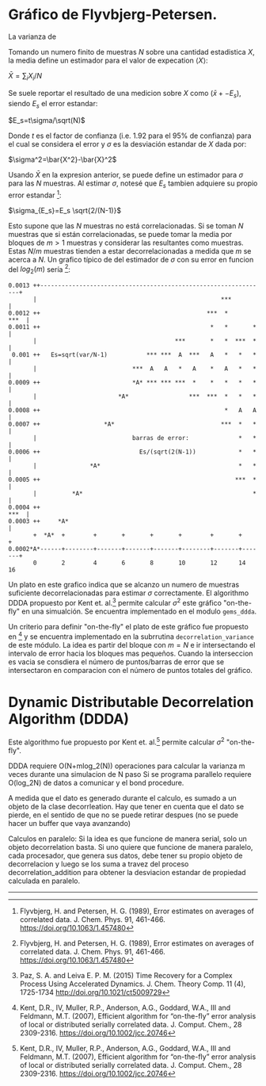 # Gráfico de Flyvbjerg-Petersen.

La varianza de 

Tomando un numero finito de muestras $N$ sobre una cantidad estadistica $X$, la
media define un estimador para el valor de expecation $\langle X \rangle$:

$\bar{X}=\sum_i X_i/N$
 
Se suele reportar el resultado de una medicion sobre $X$ como $(\bar{x} +-
E_s)$, siendo $E_s$ el error estandar:

$E_s=t\sigma/\sqrt(N)$
 
Donde $t$ es el factor de confianza (i.e. 1.92 para el 95% de confianza)
para el cual se considera el error y $\sigma$ es la desviación estandar de $X$
dada por:

$\sigma^2=\bar{X^2}-\bar{X}^2$

Usando $\bar{X}$ en la expresion anterior, se puede define un estimador para
$\sigma$ para las $N$ muestras. Al estimar $\sigma$, notesé que $E_s$ tambien
adquiere su propio error estandar [^1]:

$\sigma_{E_s}=E_s \sqrt{2/(N-1)}$

Esto supone que las $N$ muestras no está correlacionadas. Si se toman $N$
muestras que si están correlacionadas, se puede tomar la media por bloques de
$m>1$ muestras y considerar las resultantes como muestras. Estas $N/m$ muestras
tienden a estar decorrelacionadas a medida que $m$ se acerca a $N$.  Un grafico
típico de del estimador de $\sigma$  con su error en funcion del $log_2(m)$
sería [^1]:

    0.0013 ++----------------------------------------------------------------+
           |                                                    ***          |
    0.0012 ++                                               ***  *      ***  |
    0.0011 ++                                                *   *       *   |
           |                                       ***       *   *  ***  *   |
     0.001 ++   Es=sqrt(var/N-1)           *** ***  A  ***   A   *   *   *   |
           |                           ***  A   A   *   A    *   A   *   *   |
    0.0009 ++                          *A* *** *** ***  *    *   *   *   *   |
           |                       *A*                 ***  ***  *   *   *   |
    0.0008 ++                                                    *   A   A   |
    0.0007 ++                  *A*                              ***  *   *   |
           |                           barras de error:              *   *   |
    0.0006 ++                            Es/(sqrt(2(N-1))            *   *   |
           |               *A*                                       *   *   |
    0.0005 ++                                                       ***  *   |
           |          *A*                                                *   |
    0.0004 ++                                                           ***  |
    0.0003 ++     *A*                                                        |
           +  *A*  +        +       +       +       +        +       +       +
    0.0002*A*------+--------+-------+-------+-------+--------+-------+-------+
           0       2        4       6       8       10       12      14      16
 
 
Un plato en este grafico indica que se alcanzo un numero de muestras suficiente
decorrelacionadas para estimar $\sigma$ correctamente. El algorithmo DDDA
propuesto por Kent et. al.[^2] permite calcular $\sigma^2$ este gráfico
"on-the-fly" en una simualción. Se encuentra implementado en el modulo
`gems_ddda`. 

Un criterio para definir "on-the-fly" el plato de este gráfico fue propuesto en
[^3] y se encuentra implementado en la subrrutina `decorrelation_variance` de
este módulo. La idea es partir del bloque con $m=N$ e ir intersectando el
intervalo de error hacia los bloques mas pequeños. Cuando la interseccion es
vacia se consdiera el número de puntos/barras de error que se intersectaron en
comparacion con el número de puntos totales del gráfico.

# Dynamic Distributable Decorrelation Algorithm (DDDA)

Este algorithmo fue propuesto por Kent et. al.[^3] permite calcular
$\sigma^2$ "on-the-fly".

DDDA requiere O(N+mlog_2(N)) operaciones para calcular la varianza m veces
durante una simulacion de N paso Si se programa parallelo requiere O(log_2N)
de datos a comunicar y el bond procedure. 

A medida que el dato es generado durante el calculo, es sumado a un objeto de
la clase decorrleation. Hay que tener en cuenta que el dato se pierde, en el
sentido de que no se puede retirar despues (no se puede hacer un buffer que
vaya avanzando)

Calculos en paralelo: Si la idea es que funcione de manera serial, solo un
objeto decorrelation basta. Si uno quiere que funcione de manera paralelo, cada
procesador, que genera sus datos, debe tener su propio objeto de decorrelacion
y luego se los suma a travez del proceso decorrelation_addition para obtener la
desviacion estandar de propiedad calculada en paralelo.

---

[^1]: Flyvbjerg, H. and Petersen, H. G. (1989), Error estimates on averages of
correlated data. J. Chem. Phys. 91, 461-466. https://doi.org/10.1063/1.457480

[^2]: Paz, S. A. and Leiva E. P. M. (2015) Time Recovery for a Complex Process
Using Accelerated Dynamics. J. Chem. Theory Comp. 11 (4), 1725-1734
http://doi.org/10.1021/ct5009729
 
[^3]: Kent, D.R., IV, Muller, R.P., Anderson, A.G., Goddard, W.A., III and
Feldmann, M.T. (2007), Efficient algorithm for “on-the-fly” error analysis of
local or distributed serially correlated data. J. Comput. Chem., 28
2309-2316. https://doi.org/10.1002/jcc.20746
 
